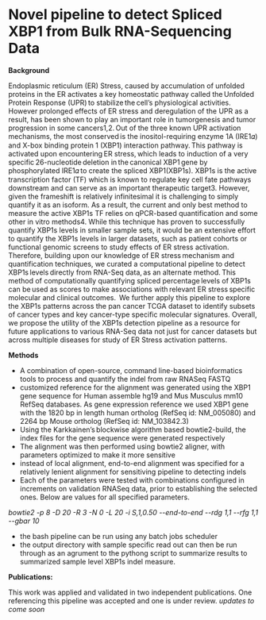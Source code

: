 # Novel pipeline to detect Spliced XBP1 from Bulk RNA-Sequencing Data

**Background**

Endoplasmic reticulum (ER) Stress, caused by accumulation of unfolded proteins in the ER activates a key homeostatic pathway called the Unfolded Protein Response (UPR) to stabilize the cell’s physiological activities. However prolonged effects of ER stress and deregulation of the UPR as a result, has been shown to play an important role in tumorgenesis and tumor progression in some cancers1,2. Out of the three known UPR activation mechanisms, the most conserved is the inositol-requiring enzyme 1A (IRE1𝛼) and X-box binding protein 1 (XBP1) interaction pathway. This pathway is activated upon encountering ER stress, which leads to induction of a very specific 26-nucleotide deletion in the canonical XBP1 gene by phosphorylated IRE1𝛼 to create the spliced XBP1(XBP1s). XBP1s is the active transcription factor (TF) which is known to regulate key cell fate pathways downstream and can serve as an important therapeutic target3. However, given the frameshift is relatively infinitesimal it is challenging to simply quantify it as an isoform. As a result, the current and only best method to measure the active XBP1s TF relies on qPCR-based quantification and some other in vitro methods4. While this technique has proven to successfully quantify XBP1s levels in smaller sample sets, it would be an extensive effort to quantify the XBP1s levels in larger datasets, such as patient cohorts or functional genomic screens to study effects of ER stress activation. Therefore, building upon our knowledge of ER stress mechanism and quantification techniques, we curated a computational pipeline to detect XBP1s levels directly from RNA-Seq data, as an alternate method. This method of computationally quantifying spliced percentage levels of XBP1s can be used as scores to make associations with relevant ER stress specific molecular and clinical outcomes.  We further apply this pipeline to explore the XBP1s patterns across the pan cancer TCGA dataset to identify subsets of cancer types and key cancer-type specific molecular signatures. Overall, we propose the utility of the XBP1s detection pipeline as a resource for future applications to various RNA-Seq data not just for cancer datasets but across multiple diseases for study of ER Stress activation patterns.  


**Methods**

- A combination of open-source, command line-based bioinformatics tools to process and quantify the indel from raw RNASeq FASTQ
- customized reference for the alignment was generated using the XBP1 gene sequence for Human assemble hg19 and Mus Musculus mm10 RefSeq databases. As gene expression reference we used XBP1 gene with the 1820 bp in length human ortholog (RefSeq id: NM_005080) and 2264 bp Mouse ortholog (RefSeq id: NM_103842.3)
- Using the Karkkainen’s blockwise algorithm based bowtie2-build, the index files for the gene sequence were generated respectively
- The alignment was then performed using bowtie2 aligner, with parameters optimized to make it more sensitive
- instead of local alignment, end-to-end alignment was specified for a relatively lenient alignment for sensitiving pipeline to detecting indels
- Each of the parameters were tested with combinations configured in increments on validation RNASeq data, prior to establishing the selected ones. Below are values for all specified parameters. 

*bowtie2 -p 8 -D 20 -R 3 -N 0 -L 20 -i S,1,0.50 --end-to-end --rdg 1,1 --rfg 1,1 --gbar 10* 

- the bash pipeline can be run using any batch jobs scheduler
- the output directory with sample specific read out can then be run through as an agrument to the pythong script to summarize results to summarized sample level XBP1s indel measure.

**Publications:**

This work was applied and validated in two independent publications. One referencing this pipeline was accepted and one is under review. *updates to come soon*


